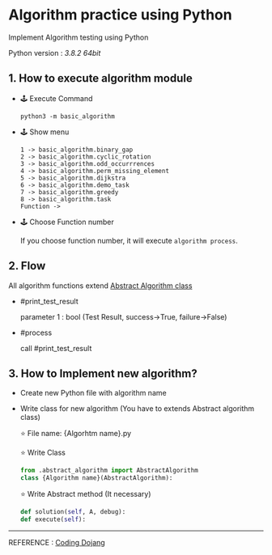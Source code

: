 # Algorithm practice using Python

Implement Algorithm testing using Python

Python version : _3.8.2 64bit_

## 1. How to execute algorithm module

- 🕹 Execute Command

  ```console
  python3 -m basic_algorithm
  ```

- 🕹 Show menu

  ```console
  1 -> basic_algorithm.binary_gap
  2 -> basic_algorithm.cyclic_rotation
  3 -> basic_algorithm.odd_occurrrences
  4 -> basic_algorithm.perm_missing_element
  5 -> basic_algorithm.dijkstra
  6 -> basic_algorithm.demo_task
  7 -> basic_algorithm.greedy
  8 -> basic_algorithm.task
  Function ->
  ```

- 🕹 Choose Function number

  If you choose function number, it will execute `algorithm process`.

## 2. Flow

All algorithm functions extend [Abstract Algorithm class](./basic_algorithm/abstract_algorithm.py)

- #print_test_result

  parameter 1 : bool (Test Result, success->True, failure->False)

- #process

  call #print_test_result

## 3. How to Implement new algorithm?

- Create new Python file with algorithm name
- Write class for new algorithm
  (You have to extends Abstract algorithm class)

  ⭐️ File name: {Algorhtm name}.py

  ⭐️ Write Class

  ```python
  from .abstract_algorithm import AbstractAlgorithm
  class {Algorithm name}(AbstractAlgorithm):
  ```

  ⭐️ Write Abstract method (It necessary)

  ```python
  def solution(self, A, debug):
  def execute(self):
  ```

---

REFERENCE : <a href ="https://dojang.io/mod/page/view.php?id=2151">Coding Dojang</a>

